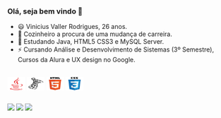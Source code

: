 ### Olá, seja bem vindo 👋

- 😃 Vinicius Valler Rodrigues, 26 anos.
- 🔭 Cozinheiro a procura de uma mudança de carreira.
- 🌱 Estudando Java, HTML5 CSS3 e MySQL Server.
- ⚡ Cursando Análise e Desenvolvimento de Sistemas (3º Semestre), Cursos da Alura e UX design no Google.

<div style="display: inline_block"><br>
  <img align="center" alt="Vini-Csharp" height="30" width="40" src="https://raw.githubusercontent.com/devicons/devicon/master/icons/java/java-plain.svg">
  <img align="center" alt="Vini-SQLServer" height="30" width="40" src="https://raw.githubusercontent.com/devicons/devicon/master/icons/microsoftsqlserver/microsoftsqlserver-plain.svg">
  <img align="center" alt="Vini-SQLServer" height="30" width="40" src="https://github.com/devicons/devicon/blob/master/icons/html5/html5-original-wordmark.svg">
  <img align="center" alt="Vini-SQLServer" height="30" width="40" src="https://raw.githubusercontent.com/devicons/devicon/master/icons/css3/css3-original-wordmark.svg">
</div>

##

<div> 
  <a href="https://www.instagram.com/viniciusvaller/" target="_blank"><img src="https://img.shields.io/badge/-Instagram-%23E4405F?style=for-the-badge&logo=instagram&logoColor=white" target="_blank"></a>
  <a href = "mailto:viniciusvaller@gmail.com"><img src="https://img.shields.io/badge/-Gmail-%23333?style=for-the-badge&logo=gmail&logoColor=white" target="_blank"></a>
  <a href="https://www.linkedin.com/in/vinicius-v-rodrigues-400b4b19b" target="_blank"><img src="https://img.shields.io/badge/-LinkedIn-%230077B5?style=for-the-badge&logo=linkedin&logoColor=white" target="_blank"></a> 
 
</div>
